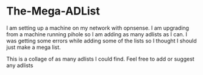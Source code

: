 # The-Mega-ADList
I am setting up a machine on my network with opnsense. I am upgrading from a machine running pihole so I am adding as many adlists as I can. I was getting some errors while adding some of the lists so I thought I should just make a mega list.

This is a collage of as many adlists I could find. Feel free to add or suggest any adlists

